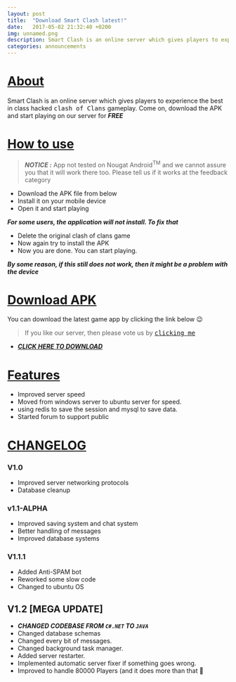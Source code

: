 ```yaml
---
layout: post
title:  "Download Smart Clash latest!"
date:   2017-05-02 21:32:40 +0200
img: unnamed.png
description: Smart Clash is an online server which gives players to experience the best in class hacked clash of Clans gameplay. Come on, download the APK and start playing on our server for FREE
categories: announcements
---
```

<a href="#about"></a>
# [About](#about)

Smart Clash is an online server which gives players to experience the best in class hacked <kbd>clash of Clans</kbd> gameplay. Come on, download the APK and start playing on our server for ***_FREE_***

<a href="#how-to"></a>
# [How to use](#how-to)

>***NOTICE :*** App not tested on Nougat Android<sup>TM</sup> and we cannot assure you that it will work there too. Please tell us if it works at the feedback category

* Download the APK file from below
* Install it on your mobile device
* Open it and start playing

***For some users, the application will not install. To fix that***

* Delete the original clash of clans game
* Now again try to install the APK
* Now you are done. You can start playing.

***By some reason, if this still does not work, then it might be a problem with the device***

<a href="#download"></a>
# [Download APK](#download)

You can download the latest game app by clicking the link below :wink:

>If you like our server, then please vote us by <kbd>[clicking me](http://viid.me/ql8Qje)</kbd>

* ***[CLICK HERE TO DOWNLOAD](http://viid.me/qlEMFB)***

<a href="features"></a>
# [Features](#features)
* Improved server speed
* Moved from windows server to ubuntu server for speed.
* using redis to save the session and mysql to save data.
* Started forum to support public

<a href="#changelog"></a>
# [CHANGELOG](#changelog)
### V1.0
* Improved server networking protocols
* Database cleanup
### v1.1-ALPHA
* Improved saving system and chat system
* Better handling of messages
* Improved database systems
### V1.1.1
* Added Anti-SPAM bot
* Reworked some slow code
* Changed to ubuntu OS
## V1.2 [MEGA UPDATE]
* ***CHANGED CODEBASE FROM `C#.NET` TO `JAVA`***
* Changed database schemas
* Changed every bit of messages.
* Changed background task manager.
* Added server restarter.
* Implemented automatic server fixer if something goes wrong.
* Improved to handle 80000 Players (and it does more than that :yellow_heart:
